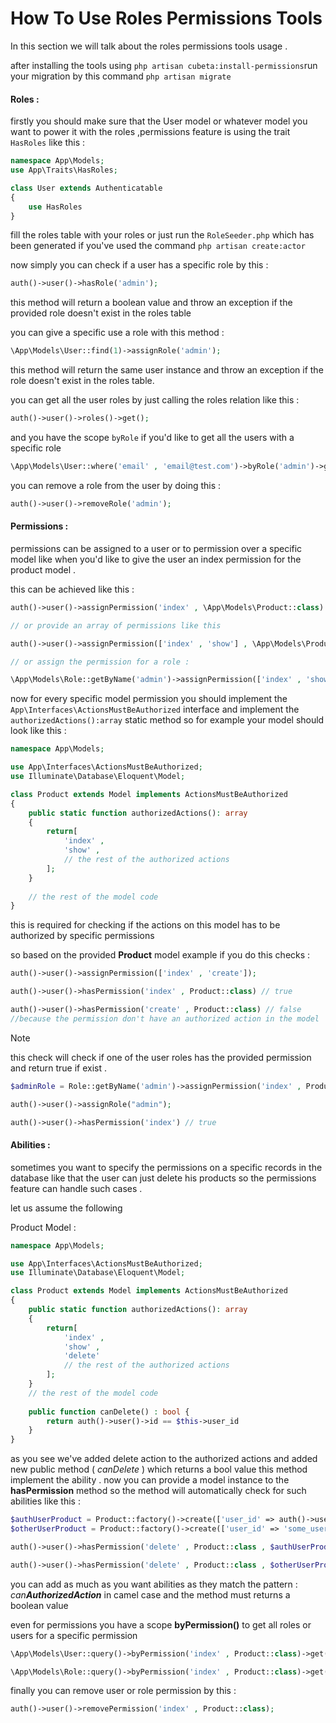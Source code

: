 <h1 id="cubeta-permissions-usage">How To Use Roles Permissions Tools </h1>

In this section we will talk about the roles permissions tools usage .

after installing the tools using `php artisan cubeta:install-permissions`run your migration by this
command `php artisan migrate`

#### Roles :

firstly you should make sure that the User model or whatever model you want to power it with the roles ,permissions
feature is using the trait `HasRoles` like this :

```php
namespace App\Models;
use App\Traits\HasRoles;

class User extends Authenticatable
{
    use HasRoles
}
```

fill the roles table with your roles or just run the `RoleSeeder.php` which has been generated if you've used the
command `php artisan create:actor`

now simply you can check if a user has a specific role by this :

```php
auth()->user()->hasRole('admin');
```

this method will return a boolean value and throw an exception if the provided role doesn't exist in the roles table

you can give a specific use a role with this method :

```php
\App\Models\User::find(1)->assignRole('admin');
```

this method will return the same user instance and throw an exception if the role doesn't exist in the roles table.

you can get all the user roles by just calling the roles relation like this :

```php
auth()->user()->roles()->get();
```

and you have the scope `byRole` if you'd like to get all the users with a specific role

```php
\App\Models\User::where('email' , 'email@test.com')->byRole('admin')->get();
```

you can remove a role from the user by doing this :

```php
auth()->user()->removeRole('admin');
```

#### Permissions :

permissions can be assigned to a user or to permission over a specific model
like when you'd like to give the user an index permission for the product model .

this can be achieved like this :

```php
auth()->user()->assignPermission('index' , \App\Models\Product::class)

// or provide an array of permissions like this

auth()->user()->assignPermission(['index' , 'show'] , \App\Models\Product::class)

// or assign the permission for a role : 

\App\Models\Role::getByName('admin')->assignPermission(['index' , 'show'] , \App\Models\Product::class);
```

now for every specific model permission you should implement the `App\Interfaces\ActionsMustBeAuthorized` interface and
implement the `authorizedActions():array` static method
so for example your model should look like this :

```php
namespace App\Models;

use App\Interfaces\ActionsMustBeAuthorized;
use Illuminate\Database\Eloquent\Model;

class Product extends Model implements ActionsMustBeAuthorized
{
    public static function authorizedActions(): array
    {
        return[
            'index' ,
            'show' ,
            // the rest of the authorized actions
        ];
    }
    
    // the rest of the model code
}
```

this is required for checking if the actions on this model has to be authorized by specific permissions

so based on the provided **Product** model example if you do this checks  :

```php
auth()->user()->assignPermission(['index' , 'create']);

auth()->user()->hasPermission('index' , Product::class) // true

auth()->user()->hasPermission('create' , Product::class) // false 
//because the permission don't have an authorized action in the model
```

> [!note]
> this check will check if one of the user roles has the provided permission and return true if exist .


```php
$adminRole = Role::getByName('admin')->assignPermission('index' , Product::class);

auth()->user()->assignRole("admin");

auth()->user()->hasPermission('index') // true
```

#### Abilities :

sometimes you want to specify the permissions on a specific records in the database like that the user can just delete
his products so the permissions feature can handle such cases .

let us assume the following

Product Model :

```php
namespace App\Models;

use App\Interfaces\ActionsMustBeAuthorized;
use Illuminate\Database\Eloquent\Model;

class Product extends Model implements ActionsMustBeAuthorized
{
    public static function authorizedActions(): array
    {
        return[
            'index' ,
            'show' ,
            'delete'
            // the rest of the authorized actions
        ];
    }
    // the rest of the model code
    
    public function canDelete() : bool {
        return auth()->user()->id == $this->user_id
    }
}
```

as you see we've added delete action to the authorized actions and added new public method ( _canDelete_ ) which returns
a bool value
this method implement the ability .
now you can provide a model instance to the **hasPermission** method so the method will automatically check for such
abilities like this :

```php
$authUserProduct = Product::factory()->create(['user_id' => auth()->user()->id]) ; 
$otherUserProduct = Product::factory()->create(['user_id' => 'some_user_id']);

auth()->user()->hasPermission('delete' , Product::class , $authUserProduct); // true

auth()->user()->hasPermission('delete' , Product::class , $otherUserProduct); // false
```

you can add as much as you want abilities as they match the pattern : _can**AuthorizedAction**_ in camel case and the
method must returns a boolean value

even for permissions you have a scope **byPermission()** to get all roles or users for a specific permission

```php
\App\Models\User::query()->byPermission('index' , Product::class)->get();

\App\Models\Role::query()->byPermission('index' , Product::class)->get();
```


finally you can remove user or role permission by this : 

```php
auth()->user()->removePermission('index' , Product::class);
```


